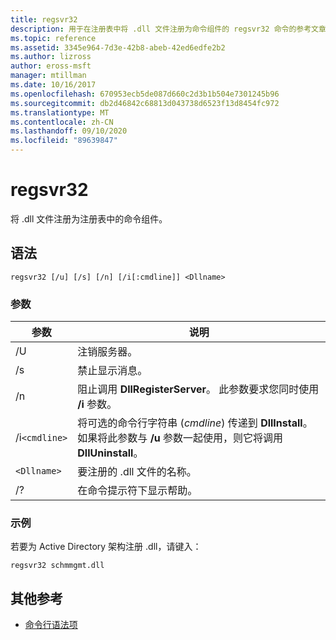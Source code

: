 ```yaml
---
title: regsvr32
description: 用于在注册表中将 .dll 文件注册为命令组件的 regsvr32 命令的参考文章。
ms.topic: reference
ms.assetid: 3345e964-7d3e-42b8-abeb-42ed6edfe2b2
ms.author: lizross
author: eross-msft
manager: mtillman
ms.date: 10/16/2017
ms.openlocfilehash: 670953ecb5de087d660c2d3b1b504e7301245b96
ms.sourcegitcommit: db2d46842c68813d043738d6523f13d8454fc972
ms.translationtype: MT
ms.contentlocale: zh-CN
ms.lasthandoff: 09/10/2020
ms.locfileid: "89639847"
---
```

# <a name="regsvr32"></a>regsvr32

将 .dll 文件注册为注册表中的命令组件。

## <a name="syntax"></a>语法

```
regsvr32 [/u] [/s] [/n] [/i[:cmdline]] <Dllname>
```

### <a name="parameters"></a>参数

| 参数 | 说明 |
|--|--|
| /U | 注销服务器。 |
| /s | 禁止显示消息。 |
| /n | 阻止调用 **DllRegisterServer**。 此参数要求您同时使用 **/i** 参数。 |
| /i`<cmdline>` | 将可选的命令行字符串 (*cmdline*) 传递到 **DllInstall**。 如果将此参数与 **/u** 参数一起使用，则它将调用 **DllUninstall**。 |
| `<Dllname>` | 要注册的 .dll 文件的名称。 |
| /? | 在命令提示符下显示帮助。 |

### <a name="examples"></a>示例

若要为 Active Directory 架构注册 .dll，请键入：

```
regsvr32 schmmgmt.dll
```

## <a name="additional-references"></a>其他参考

- [命令行语法项](command-line-syntax-key.md)
